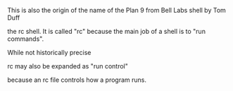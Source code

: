 This is also the origin of the name of the Plan 9 from Bell Labs shell by Tom Duff

the rc shell. It is called "rc" because the main job of a shell is to "run commands".

While not historically precise

rc may also be expanded as "run control"

because an rc file controls how a program runs.